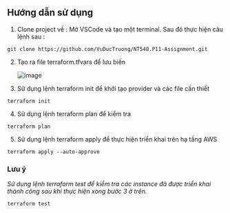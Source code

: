 ## Hướng dẫn sử dụng 
1. Clone project về :
   Mở VSCode và tạo một terminal. Sau đó thực hiện câu lệnh sau :
   
```` terminal
git clone https://github.com/VuDucTruong/NT548.P11-Assignment.git
````

2. Tạo ra file terraform.tfvars để lưu biến

   ![image](https://github.com/user-attachments/assets/ac1ca520-c513-44f9-aa1f-4f5ae23da5bc)
   
3. Sử dụng lệnh terraform init để khởi tạo provider và các file cần thiết

```` terminal
terraform init
````
4. Sử dụng lệnh terraform plan để kiểm tra

````terminal
terraform plan
````

5. Sử dụng lệnh terraform apply để thực hiện triển khai trên hạ tầng AWS

```` terminal
terraform apply --auto-approve
````

<h3>Lưu ý</h3>
<em>
  Sử dụng lệnh terraform test để kiểm tra các instance đã được triển khai thành công sau khi thực hiện xong bước 3 ở trên.
</em>

````terminal
terraform test
````
